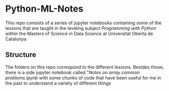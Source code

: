 # Python-ML-Notes

This repo consists of a series of jupyter notebooks containing some of the lessons that are taught in the leveling subject _Programming with Python_ within
the Masters of Science in Data Science at Universitat Oberta de Catalunya 

## Structure
The folders on this repo correspond to the different lessons. Besides those, there is a side jupyter notebook called "_Notes on array common problems.ipynb_ with some
chunks of code that have been useful for me in the past to understand a variety of different things
